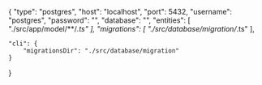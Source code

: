 {
    "type": "postgres",
    "host": "localhost",
    "port": 5432,
    "username": "postgres",
    "password": "",
    "database": "",
    "entities": [
       "./src/app/model/**/*.ts"
    ],
    "migrations": [
       "./src/database/migration/*.ts"
    ],
    
    "cli": {
        "migrationsDir": "./src/database/migration"
    }
 }